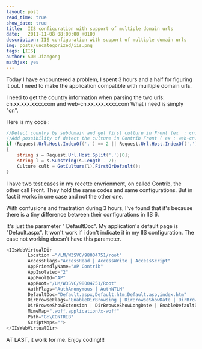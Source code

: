 ```yaml
---
layout: post
read_time: true
show_date: true
title:  IIS configuration with support of multiple domain urls
date:   2011-11-08 08:00:00 +0100
description: IIS configuration with support of multiple domain urls
img: posts/uncategorized/iis.png
tags: [IIS]
author: SUN Jiangong
mathjax: yes
---
```


Today I have encountered a problem, I spent 3 hours and a half for figuring it out. I need to make the application compatible with muiltiple domain urls. 


I need to get the country information when parsing the two urls: cn.xx.xxx.xxxx.com and web-cn.xx.xxx.xxxx.com
What i need is simply "cn".

Here is my code : 

```csharp
//Detect country by subdomain and get first culture in Front (ex  : cn.xx.xxx.xxxx.com )
//Add possibility of detect the culture in Contrib Front ( ex : web-cn.xx.xxx.xxxx.com )
if (Request.Url.Host.IndexOf('.') == 2 || Request.Url.Host.IndexOf('.') == 6)
{
	string s = Request.Url.Host.Split('.')[0];
	string l = s.Substring(s.Length - 2);
	Culture cult = GetCulture(l).FirstOrDefault();
}
```

I have two test cases in my recette envrionment, on called Contrib, the other call Front. They hold the same codes and same configurations. But in fact it works in one case and not the other one.

With confusions and frastration during 3 hours, I've found that it's because there is a tiny difference between their configurations in IIS 6.

It's just the parameter " DefaultDoc". My application's default page is "Default.aspx". It won't work if i don't indicate it in my IIS configuration. The case not working doesn't have this parameter. 

```csharp
<IIsWebVirtualDir	
		Location ="/LM/W3SVC/98004751/root"
		AccessFlags="AccessRead | AccessWrite | AccessScript"
		AppFriendlyName="AP Contrib"
		AppIsolated="2"
		AppPoolId="AP"
		AppRoot="/LM/W3SVC/98004751/Root"
		AuthFlags="AuthAnonymous | AuthNTLM"
		DefaultDoc="Default.aspx,Default.htm,Default.asp,index.htm"
		DirBrowseFlags="EnableDirBrowsing | DirBrowseShowDate | DirBrowseShowTime | DirBrowseShowSize | 	
		DirBrowseShowExtension | DirBrowseShowLongDate | EnableDefaultDoc"
		MimeMap=".woff,application/x-woff"
		Path="G:\CONTRIB"
		ScriptMaps="">
</IIsWebVirtualDir>
```

AT LAST, it work for me. Enjoy coding!!!
